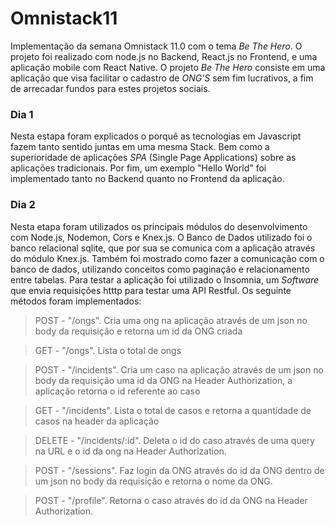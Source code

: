 # Omnistack11

Implementação da semana Omnistack 11.0 com o tema *Be The Hero*. O projeto foi realizado com node.js no Backend,
React.js no Frontend, e uma aplicação mobile com React Native. O projeto *Be The Hero* consiste em uma aplicação que
visa facilitar o cadastro de *ONG'S* sem fim lucrativos, a fim de arrecadar fundos para estes projetos sociais.

### Dia 1 ##

Nesta estapa foram explicados o porquê as tecnologias em Javascript fazem tanto sentido juntas em uma mesma Stack.
Bem como a superioridade de aplicações *SPA* (Single Page Applications) sobre as aplicações tradicionais.
Por fim, um exemplo "Hello World" foi implementado tanto no Backend quanto no Frontend da aplicação.

### Dia 2 ###
 Nesta etapa foram utilizados os principais módulos do desenvolvimento com Node.js, Nodemon, Cors e Knex.js. O Banco de Dados utilizado foi o banco relacional sqlite, que por sua se comunica com a aplicação através do módulo Knex.js. Também foi mostrado como fazer a comunicação com o banco de dados, utilizando conceitos como paginação e relacionamento entre tabelas. Para testar a aplicação foi utilizado o Insomnia, um *Software* que envia requisições htttp para testar uma API Restful. Os seguinte métodos foram implementados:
 > POST - "/ongs". Cria uma ong na aplicação através de um json no body da requisição e retorna um id da ONG criada
 
 > GET - "/ongs". Lista o total de ongs
 
 > POST - "/incidents". Cria um caso na aplicação através de um json no body da requisição uma id da ONG na Header Authorization, a aplicação retorna o id referente ao caso
 
 > GET - "/incidents". Lista o total de casos e retorna a quantidade de casos na header da aplicação
 
 > DELETE - "/incidents/:id". Deleta o id do caso através de uma query na URL e o id da ong na Header Authorization.
 
 > POST - "/sessions". Faz login da ONG através do id da ONG dentro de um json no body da requisição e retorna o nome da ONG.
 
 > POST - "/profile". Retorna o caso através do id da ONG na Header Authorization.
